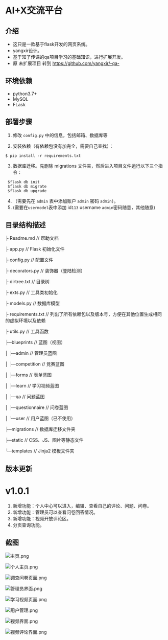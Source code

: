 # AI+X交流平台

## 介绍
- 这只是一款基于flask开发的网页系统。
- yangxir设计。
- 基于知了传课的qa项目学习的基础知识，进行扩展开发。
- 原 未扩展项目 转到 https://github.com/yangxir/-qa-

## 环境依赖
- python3.7+
- MySQL
- FLask

## 部署步骤
1. 修改 `config.py` 中的信息，包括邮箱、数据库等

2. 安装依赖（有依赖包没有加完全，需要自己查找）：
```
$ pip install -r requirements.txt
```
3. 数据库迁移。先删除 migrations 文件夹，然后进入项目文件运行以下三个指令：
 ```
  $flask db init
  $flask db migrate
  $flask db upgrade
  ```
4. （需要先在 `admin` 表中添加账户 `admin` 密码 `admin`）。
5. (需要在`usermodel`表中添加 id`113` username `admin`密码随意，其他随意)
## 目录结构描述
├ Readme.md                  // 帮助文档

├ app.py                     // Flask 初始化文件

├ config.py                  // 配置文件

├ decorators.py              // 装饰器（登陆检测）

├ dirtree.txt                // 目录树

├ exts.py                    // 工具类初始化

├ models.py                  // 数据库模型

├ requirements.txt           // 列出了所有依赖包以及版本号，方便在其他位置生成相同的虚拟环境以及依赖

├ utils.py                   // 工具函数

├─blueprints                 // 蓝图（视图）

│ ├─admin                    // 管理员蓝图

│ ├─competition              // 竞赛蓝图

│ ├─forms                    // 表单蓝图

│ ├─learn                    // 学习视频蓝图

│ ├─qa                       // 问题蓝图

│ ├─questionnaire            // 问卷蓝图

│ └─user                     // 用户蓝图（已不使用）

├─migrations                // 数据库迁移文件夹 

├─static                    // CSS、JS、图片等静态文件

└─templates                 // Jinja2 模板文件夹


## 版本更新
# v1.0.1
1. 新增功能：个人中心可以进入，编辑、查看自己的评论、问题、问卷。
2. 新增功能：管理员可以查看问卷回答情况。
3. 新增功能：视频开放评论区。
4. 分页查询功能。


## 截图
![主页.png](https://s2.loli.net/2023/04/17/Su9IvAVnzJeUabr.png)

![个人主页.png](https://s2.loli.net/2023/04/17/6oquDryjEApbKRC.png)

![调查问卷页面.png](https://s2.loli.net/2023/04/17/hNSgDHWiavkuBZ9.png)

![管理员界面.png](https://s2.loli.net/2023/04/17/pCHmIcoF5hq1l9U.png)

![学习视频页面.png](https://s2.loli.net/2023/04/17/yuYXIB8nOjhPWHR.png)

![用户管理.png](https://s2.loli.net/2023/04/17/ZkYNp37eb9gsWHK.png)

![视频界面.png](https://s2.loli.net/2023/04/17/LWAj9KdMxaRu4Jw.png)

![视频评论界面.png](https://s2.loli.net/2023/04/17/dH1VlweFvEbG98f.png)
